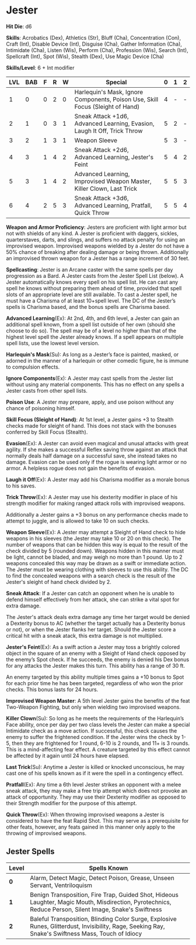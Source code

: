 # Jester

**Hit Die**: d6

**Skills**: Acrobatics (Dex), Athletics (Str), Bluff (Cha), Concentration (Con), Craft (Int), Disable Device (Int), Disguise (Cha), Gather Information (Cha), Intimidate (Cha), Listen (Wis), Perform (Cha), Profession (Wis), Search (Int), Spellcraft (Int), Spot (Wis), Stealth (Dex), Use Magic Device (Cha)

**Skills/Level**: 6 + Int modifier

LVL | BAB | F | R | W | Special | 0 | 1 | 2
--- | --- | - | - | - | ------- | - | - | -
1   | 0   | 0 | 2 | 0 | Harlequin's Mask, Ignore Components, Poison Use, Skill Focus (Sleight of Hand) | 4 |  -  |  -  
2   | 1   | 0 | 3 | 1 | Sneak Attack +1d6, Advanced Learning, Evasion, Laugh It Off, Trick Throw | 5 | 2 |  -  
3   | 2   | 1 | 3 | 1 | Weapon Sleeve | 5 | 3 | -
4   | 3   | 1 | 4 | 2 | Sneak Attack +2d6, Advanced Learning, Jester's Feint | 5 | 4 | 2
5   | 3   | 1 | 4 | 2 | Advanced Learning, Improvised Weapon Master, Killer Clown, Last Trick | 5 | 5 | 3
6   | 4   | 2 | 5 | 3 | Sneak Attack +3d6, Advanced Learning, Pratfall, Quick Throw | 5 | 5 | 4

**Weapon and Armor Proficiency**: Jesters are proficient with light armor but not with shields of any kind. A Jester is proficient with daggers, sickles, quarterstaves, darts, and slings, and suffers no attack penalty for using an improvised weapon. Improvised weapons wielded by a Jester do not have a 50% chance of breaking after dealing damage or being thrown. Additionally an improvised thrown weapon for a Jester has a range increment of 30 feet.

**Spellcasting**: Jester is an Arcane caster with the same spells per day progression as a Bard. A Jester casts from the Jester Spell List (below). A Jester automatically knows every spell on his spell list. He can cast any spell he knows without preparing them ahead of time, provided that spell slots of an appropriate level are still available. To cast a Jester spell, he must have a Charisma of at least 10+spell level. The DC of the Jester’s spells is Charisma based, and the bonus spells are Charisma based.

**Advanced Learning**(Ex): At 2nd, 4th, and 6th level, a Jester can gain an additional spell known, from a spell list outside of her own (should she choose to do so). The spell may be of a level no higher than that of the highest level spell the Jester already knows. If a spell appears on multiple spell lists, use the lowest level version.

**Harlequin's Mask**(Su): As long as a Jester’s face is painted, masked, or adorned in the manner of a harlequin or other comedic figure, he is immune to compulsion effects.

**Ignore Components**(Ex): A Jester may cast spells from the Jester list without using any material components. This has no effect on any spells a Jester casts from other spell lists.

**Poison Use**: A Jester may prepare, apply, and use poison without any chance of poisoning himself.

**Skill Focus (Sleight of Hand)**: At 1st level, a Jester gains +3 to Stealth checks made for sleight of hand. This does not stack with the bonuses conferred by Skill Focus (Stealth).

**Evasion**(Ex): A Jester can avoid even magical and unusal attacks with great agility. If she makes a successful Reflex saving throw against an attack that normally deals half damage on a successful save, she instead takes no damage. Evasion can be used only if the rogue is wearing light armor or no armor. A helpless rogue does not gain the benefits of evasion.

**Laugh it Off**(Ex): A Jester may add his Charisma modifier as a morale bonus to his saves.

**Trick Throw**(Ex): A Jester may use his dexterity modifier in place of his strength modifier for making ranged attack rolls with improvised weapons.

Additionally a Jester gains a +3 bonus on any performance checks made to attempt to juggle, and is allowed to take 10 on such checks.

**Weapon Sleeve**(Ex): A Jester may attempt a Sleight of Hand check to hide weapons in his sleeves (the Jester may take 10 or 20 on this check). The number of weapons that can be hidden this way is equal to the result of the check divided by 5 (rounded down). Weapons hidden in this manner must be light, cannot be bladed, and may weigh no more than 1 pound. Up to 2 weapons concealed this way may be drawn as a swift or immediate action. The Jester must be wearing clothing with sleeves to use this ability. The DC to find the concealed weapons with a search check is the result of the Jester's sleight of hand check divided by 2.

**Sneak Attack**: If a Jester can catch an opponent when he is unable to defend himself effectively from her attack, she can strike a vital spot for extra damage. 

The Jester's attack deals extra damage any time her target would be denied a Dexterity bonus to AC (whether the target actually has a Dexterity bonus or not), or when the Jester flanks her target. Should the Jester score a critical hit with a sneak atack, this extra damage is not multiplied. 

**Jester's Feint**(Ex): As a swift action a Jester may toss a brightly colored object in the square of an enemy with a Sleight of Hand check opposed by the enemy’s Spot check. If he succeeds, the enemy is denied his Dex bonus for any attacks the Jester makes this turn. This ability has a range of 30 ft.

An enemy targeted by this ability multiple times gains a +10 bonus to Spot for each prior time he has been targeted, regardless of who won the prior checks. This bonus lasts for 24 hours.

**Improvised Weapon Master**: A 5th level Jester gains the benefits of the feat Two-Weapon Fighting, but only when wielding two improvised weapons.

**Killer Clown**(Su): So long as he meets the requirements of the Harlequin’s Face ability, once per day per two class levels the Jester can make a special Intimidate check as a move action. If successful, this check causes the enemy to suffer the frightened condition. If the Jester wins the check by 1-5, then they are frightened for 1 round, 6-10 is 2 rounds, and 11+ is 3 rounds. This is a mind-affecting fear effect. A creature targeted by this effect cannot be affected by it again until 24 hours have elapsed.

**Last Trick**(Su): Anytime a Jester is killed or knocked unconscious, he may cast one of his spells known as if it were the spell in a contingency effect.

**Pratfall**(Ex): Any time a 6th level Jester strikes an opponent with a melee sneak attack, they may make a free trip attempt which does not provoke an attack of opportunity. They may use their Dexterity modifier as opposed to their Strength modifier for the purpose of this attempt.

**Quick Throw**(Ex): When throwing improvised weapons a Jester is considered to have the feat Rapid Shot. This may serve as a prerequisite for other feats, however, any feats gained in this manner only apply to the throwing of improvised weapons.

## Jester Spells

Level | Spells Known
----- | ------------
**0** | Alarm, Detect Magic, Detect Poison, Grease, Unseen Servant, Ventriloquism
**1** | Benign Transposition, Fire Trap, Guided Shot, Hideous Laughter, Magic Mouth, Misdirection, Pyrotechnics, Reduce Person, Silent Image, Snake's Swiftness
**2** | Baleful Transposition, Blinding Color Surge, Explosive Runes, Glitterdust, Invisibility, Rage, Seeking Ray, Snake's Swiftness Mass, Touch of Idiocy